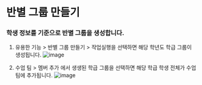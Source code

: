 # 반별 그룹 만들기

### 학생 정보를 기준으로 반별 그룹을 생성합니다.

1. 유용한 기능 > 반별 그룹 만들기 > 작업실행을 선택하면 해당 학년도 학급 그룹이 생성됩니다.
![image](https://user-images.githubusercontent.com/16409151/215879037-38ee4511-6820-4461-b81c-93adb0189d7d.png)


2. 수업 팀 > 멤버 추가 에서 생생된 학급 그룹을 선택하면 해당 학급 학생 전체가 수업팀에 추가됩니다.
![image](https://user-images.githubusercontent.com/16409151/215879710-abeb83e7-54fa-43d8-9824-b58535f8ba35.png)
